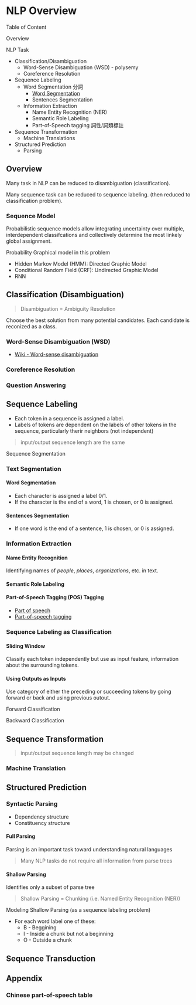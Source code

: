 # NLP Overview

Table of Content

Overview

NLP Task

* Classification/Disambiguation
  * Word-Sense Disambiguation (WSD) - polysemy
  * Coreference Resolution
* Sequence Labeling
  * Word Segmentation 分詞
    * [Word Segmentation]((../../Concept/ChineseWordSegmentation.md))
    * Sentences Segmentation
  * Information Extraction
    * Name Entity Recognition (NER)
    * Semantic Role Labeling
    * Part-of-Speech tagging 詞性/詞類標註
* Sequence Transformation
  * Machine Translations
* Structured Prediction
  * Parsing

## Overview

Many task in NLP can be reduced to disambiguation (classification).

Many sequence task can be reduced to sequence labeling. (then reduced to classification problem).

### Sequence Model

Probabilistic sequence models allow integrating uncertainty over multiple, interdependent classifcations and collectively determine the most linkely global assignment.

Probability Graphical model in this problem

* Hidden Markov Model (HMM): Directed Graphic Model
* Conditional Random Field (CRF): Undirected Graphic Model
* RNN

## Classification (Disambiguation)

> Disambiguation = Ambiguity Resolution

Choose the best solution from many potential candidates. Each candidate is reconized as a class.

### Word-Sense Disambiguation (WSD)

* [Wiki - Word-sense disambiguation](https://en.wikipedia.org/wiki/Word-sense_disambiguation)

### Coreference Resolution

### Question Answering

## Sequence Labeling

* Each token in a sequence is assigned a label.
* Labels of tokens are dependent on the labels of other tokens in the sequence, particularly therir neighbors (not independent)

> input/output sequence length are the same

Sequence Segmentation

### Text Segmentation

#### Word Segmentation

* Each character is assigned a label 0/1.
* If the character is the end of a word, 1 is chosen, or 0 is assigned.

#### Sentences Segmentation

* If one word is the end of a sentence, 1 is chosen, or 0 is assigned.

### Information Extraction

#### Name Entity Recognition

Identifying names of *people*, *places*, *organizations*, etc. in text.

#### Semantic Role Labeling

#### Part-of-Speech Tagging (POS) Tagging

* [Part of speech](https://en.wikipedia.org/wiki/Part_of_speech)
* [Part-of-speech tagging](https://en.wikipedia.org/wiki/Part-of-speech_tagging)

### Sequence Labeling as Classification

#### Sliding Window

Classify each token independently but use as input feature, information about the surrounding tokens.

#### Using Outputs as Inputs

Use category of either the preceding or succeeding tokens by going forward or back and using previous outout.

Forward Classification

Backward Classification

## Sequence Transformation

> input/output sequence length may be changed

### Machine Translation

## Structured Prediction

### Syntactic Parsing

* Dependency structure
* Constituency structure

#### Full Parsing

Parsing is an important task toward understanding natural languages

> Many NLP tasks do not require all information from parse trees

#### Shallow Parsing

Identifies only a subset of parse tree

> Shallow Parsing = Chunking (i.e. Named Entity Recognition (NER))

Modeling Shallow Parsing (as a sequence labeling problem)

* For each word label one of these:
  * B - Beggining
  * I - Inside a chunk but not a beginning
  * O - Outside a chunk

## Sequence Transduction

## Appendix

### Chinese part-of-speech table
